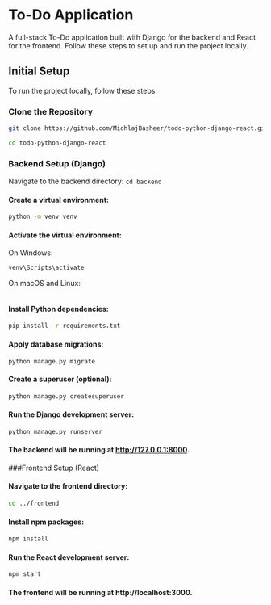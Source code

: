 # To-Do Application

A full-stack To-Do application built with Django for the backend and React for the frontend. Follow these steps to set up and run the project locally.

## Initial Setup

To run the project locally, follow these steps:

### Clone the Repository
```bash
git clone https://github.com/MidhlajBasheer/todo-python-django-react.git
 ```
```bash
cd todo-python-django-react
 ```

### Backend Setup (Django)
Navigate to the backend directory:
``` cd backend ```
#### Create a virtual environment:

```bash 
python -m venv venv
 ```

#### Activate the virtual environment:

On Windows:
```bash
venv\Scripts\activate
 ```

On macOS and Linux:
```bash source venv/bin/activate 
```

#### Install Python dependencies:
```bash
pip install -r requirements.txt
 ```

#### Apply database migrations:
``` python manage.py migrate ```

#### Create a superuser (optional):
```bash
python manage.py createsuperuser
 ```

#### Run the Django development server:
```bash
python manage.py runserver
 ```
#### The backend will be running at http://127.0.0.1:8000.

###Frontend Setup (React)

#### Navigate to the frontend directory:
```bash
cd ../frontend
 ```

#### Install npm packages:
```bash
npm install
 ```

#### Run the React development server:
```bash
npm start
```
#### The frontend will be running at http://localhost:3000.
